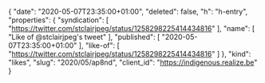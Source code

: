 {
  "date": "2020-05-07T23:35:00+01:00",
  "deleted": false,
  "h": "h-entry",
  "properties": {
    "syndication": [
      "https://twitter.com/stclairjpeg/status/1258298225414434816"
    ],
    "name": [
      "Like of @stclairjpeg's tweet"
    ],
    "published": [
      "2020-05-07T23:35:00+01:00"
    ],
    "like-of": [
      "https://twitter.com/stclairjpeg/status/1258298225414434816"
    ]
  },
  "kind": "likes",
  "slug": "2020/05/ap8nd",
  "client_id": "https://indigenous.realize.be"
}
